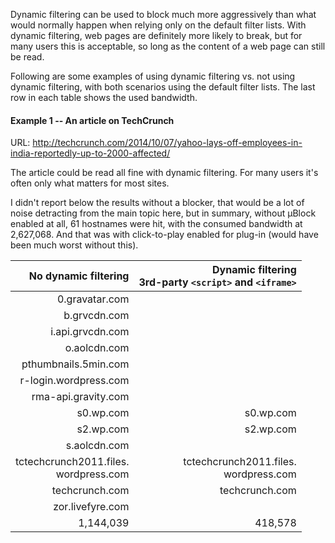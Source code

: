 Dynamic filtering can be used to block much more aggressively than what would normally happen when relying only on the default filter lists. With dynamic filtering, web pages are definitely more likely to break, but for many users this is acceptable, so long as the content of a web page can still be read.

Following are some examples of using dynamic filtering vs. not using dynamic filtering, with both scenarios using the default filter lists. The last row in each table shows the used bandwidth.

#### Example 1 -- An article on TechCrunch

URL: <http://techcrunch.com/2014/10/07/yahoo-lays-off-employees-in-india-reportedly-up-to-2000-affected/>

The article could be read all fine with dynamic filtering. For many users it's often only what matters for most sites.

I didn't report below the results without a blocker, that would be a lot of noise detracting from the main topic here, but in summary, without µBlock enabled at all, 61 hostnames were hit, with the consumed bandwidth at 2,627,068. And that was with click-to-play enabled for plug-in (would have been much worst without this).

| No dynamic filtering | Dynamic filtering<br>3rd-party `<script>` and `<iframe>` |
|---------------------:|------------------------------------------------------:|
| 0.gravatar.com | | 
| b.grvcdn.com | |
| i.api.grvcdn.com | |
| o.aolcdn.com | |
| pthumbnails.5min.com | |
| r-login.wordpress.com | |
| rma-api.gravity.com | |
| s0.wp.com | s0.wp.com |
| s2.wp.com | s2.wp.com |
| s.aolcdn.com | |
| tctechcrunch2011.files.<br>wordpress.com | tctechcrunch2011.files.<br>wordpress.com |
| techcrunch.com | techcrunch.com |
| zor.livefyre.com | |
| 1,144,039 | 418,578 |